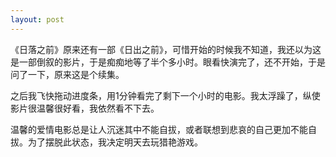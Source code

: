 ```yaml
---
layout: post
---
```

《日落之前》原来还有一部《日出之前》，可惜开始的时候我不知道，我还以为这是一部倒叙的影片，于是痴痴地等了半个多小时。眼看快演完了，还不开始，于是问了一下，原来这是个续集。

之后我飞快拖动进度条，用1分钟看完了剩下一个小时的电影。我太浮躁了，纵使影片很温馨很好看，我依然看不下去。

温馨的爱情电影总是让人沉迷其中不能自拔，或者联想到悲哀的自己更加不能自拔。为了摆脱此状态，我决定明天去玩猎艳游戏。